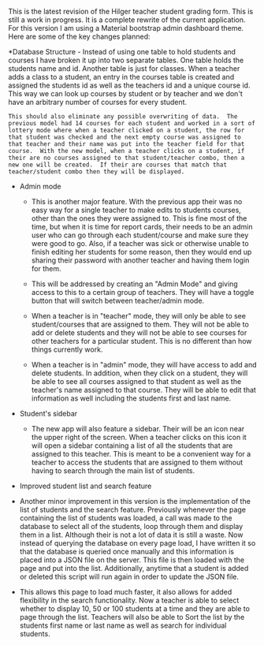 This is the latest revision of the Hilger teacher student grading form.  This is still a work in progress.  It is a complete rewrite of the current application.  For this version I am using a Material bootstrap admin dashboard theme.  Here are some of the key changes planned:


  *Database Structure
    - Instead of using one table to hold students and courses I have broken it up into two separate tables.  One table holds the students name and id.  Another table is just for classes.  When a teacher adds a class to a student, an entry in the courses table is created and assigned the students id as well as the teachers id and a unique course id.  This way we can look up courses by student or by teacher and we don't have an arbitrary number of courses for every student.  

    This should also eliminate any possible overwriting of data.  The previous model had 14 courses for each student and worked in a sort of lottery mode where when a teacher clicked on a student, the row for that student was checked and the next empty course was assigned to that teacher and their name was put into the teacher field for that course.  With the new model, when a teacher clicks on a student, if their are no courses assigned to that student/teacher combo, then a new one will be created.  If their are courses that match that teacher/student combo then they will be displayed.

  * Admin mode
    - This is another major feature.  With the previous app their was no easy way for a single teacher to make edits to students courses, other than the ones they were assigned to.  This is fine most of the time, but when it is time for report cards, their needs to be an admin user who can go through each student/course and make sure they were good to go.  Also, if a teacher was sick or otherwise unable to finish editing her students for some reason, then they would end up sharing their password with another teacher and having them login for them.

    - This will be addressed by creating an "Admin Mode" and giving access to this to a certain group of teachers.  They will have a toggle button that will switch between teacher/admin mode.

    - When a teacher is in "teacher" mode, they will only be able to see student/courses that are assigned to them.  They will not be able to add or delete students and they will not be able to see courses for other teachers for a particular student.  This is no different than how things currently work.

    - When a teacher is in "admin" mode, they will have access to add and delete students.  In addition, when they click on a student, they will be able to see all courses assigned to that student as well as the teacher's name assigned to that course.  They will be able to edit that information as well including the students first and last name.

  * Student's sidebar
    - The new app will also feature a sidebar.  Their will be an icon near the upper right of the screen.  When a teacher clicks on this icon it will open a sidebar containing a list of all the students that are assigned to this teacher.  This is meant to be a convenient way for a teacher to access the students that are assigned to them without having to search through the main list of students.

  * Improved student list and search feature
   - Another minor improvement in this version is the implementation of the list of students and the search feature.  Previously whenever the page containing the list of students was loaded, a call was made to the database to select all of the students, loop through them and display them in a list.  Although their is not a lot of data it is still a waste.  Now instead of querying the database on every page load, I have written it so that the database is queried once manually and this information is placed into a JSON file on the server.  This file is then loaded with the page and put into the list.  Additionally, anytime that a student is added or deleted this script will run again in order to update the JSON file.  

   - This allows this page to load much faster, it also allows for added flexibility in the search functionality.  Now a teacher is able to select whether to display 10, 50 or 100 students at a time and they are able to page through the list.  Teachers will also be able to Sort the list by the students first name or last name as well as search for individual students.  
